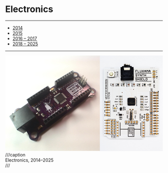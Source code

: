 # Electronics

---

- [2014](http://fluxly.com/boards/brickbridge/)
- [2015](http://www.fluxly.com/fluxamasynth/)
- [2016 – 2017](http://www.fluxly.com/fluxamasynth/)
- [2018 – 2025](https://moderndevice.com/product/fluxamasynth-shield/)

---

![](SPWelectronics.png)  
///caption  
Electronics, 2014–2025  
///
